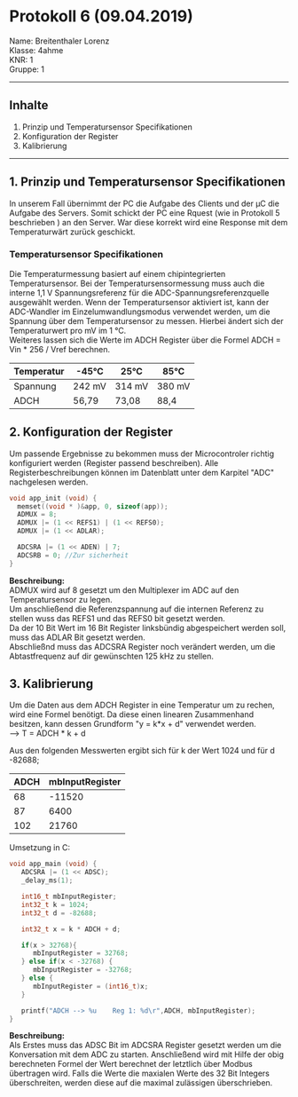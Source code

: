 # Protokoll 6 (09.04.2019)

Name: Breitenthaler Lorenz  
Klasse: 4ahme  
KNR: 1  
Gruppe: 1

---
## Inhalte
1. Prinzip und Temperatursensor Specifikationen
2. Konfiguration der Register
3. Kalibrierung
---


## 1. Prinzip und Temperatursensor Specifikationen   

In unserem Fall übernimmt der PC die Aufgabe des Clients und der µC die Aufgabe des Servers.
Somit schickt der PC eine Rquest (wie in Protokoll 5 beschrieben ) an den Server. War diese korrekt wird eine Response mit dem Temperaturwärt zurück geschickt.  


### Temperatursensor Specifikationen   
Die Temperaturmessung basiert auf einem chipintegrierten Temperatursensor. Bei der Temperatursensormessung muss auch die interne 1,1 V Spannungsreferenz für die ADC-Spannungsreferenzquelle ausgewählt werden. Wenn der Temperatursensor aktiviert ist, kann der ADC-Wandler im Einzelumwandlungsmodus verwendet werden, um die Spannung über dem Temperatursensor zu messen. Hierbei ändert sich der Temperaturwert pro mV im 1 °C.  
Weiteres lassen sich die Werte im ADCH Register über die Formel ADCH = Vin * 256 / Vref berechnen.  

|Temperatur|-45°C  |25°C   | 85°C |
|----------|-------|-------|------|
| Spannung |242 mV | 314 mV|380 mV|
|  ADCH    | 56,79 | 73,08 |88,4  |


## 2. Konfiguration der Register  

Um passende Ergebnisse zu bekommen muss der Microcontroler richtig konfiguriert
werden (Register passend beschreiben). Alle Registerbeschreibungen können im Datenblatt
unter dem Karpitel "ADC" nachgelesen werden.  

```C
void app_init (void) {  
  memset((void * )&app, 0, sizeof(app));  
  ADMUX = 8;     
  ADMUX |= (1 << REFS1) | (1 << REFS0);
  ADMUX |= (1 << ADLAR);  

  ADCSRA |= (1 << ADEN) | 7;   
  ADCSRB = 0; //Zur sicherheit  
}  
```

**Beschreibung:**  
ADMUX wird auf 8 gesetzt um den Multiplexer im ADC auf den Temperatursensor zu legen.  
Um anschließend die Referenzspannung auf die internen Referenz zu stellen wuss das REFS1 und das REFS0 bit gesetzt werden.  
Da der 10 Bit Wert im 16 Bit Register linksbündig abgespeichert werden soll, muss das ADLAR Bit gesetzt werden.  
Abschließnd muss das ADCSRA Register noch verändert werden, um die Abtastfrequenz auf dir gewünschten 125 kHz zu stellen.  


## 3. Kalibrierung

Um die Daten aus dem ADCH Register in eine Temperatur um zu rechen, wird eine Formel benötigt.
Da diese einen linearen Zusammenhand besitzen, kann dessen Grundform "y = k*x + d" verwendet werden.  
--> T = ADCH * k + d

Aus den folgenden Messwerten ergibt sich für k der Wert 1024 und für d -82688;

|ADCH    | mbInputRegister|
|--------|----------------|
|68      |	-11520	      |
|87      |	6400	        |
|102     |	21760	        |

Umsetzung in C:
```C
void app_main (void) {
   ADCSRA |= (1 << ADSC);
   _delay_ms(1);

   int16_t mbInputRegister;
   int32_t k = 1024;
   int32_t d = -82688;

   int32_t x = k * ADCH + d;

   if(x > 32768){
      mbInputRegister = 32768;
   } else if(x < -32768) {
      mbInputRegister = -32768;
   } else {
      mbInputRegister = (int16_t)x;
   }

   printf("ADCH --> %u    Reg 1: %d\r",ADCH, mbInputRegister);
}
```

**Beschreibung:**  
Als Erstes muss das ADSC Bit im ADCSRA Register gesetzt werden um die Konversation mit dem ADC zu starten.
Anschließend wird mit Hilfe der obig berechneten Formel der Wert berechnet der letztlich über Modbus übertragen wird.
Falls die Werte die maxialen Werte des 32 Bit Integers überschreiten, werden diese auf die maximal zulässigen überschrieben.
